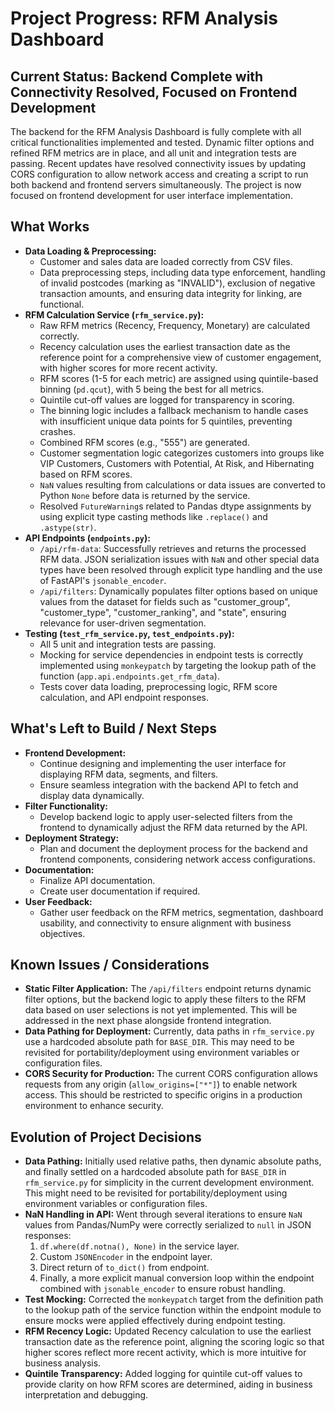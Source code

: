 # Project Progress: RFM Analysis Dashboard

## Current Status: Backend Complete with Connectivity Resolved, Focused on Frontend Development

The backend for the RFM Analysis Dashboard is fully complete with all critical functionalities implemented and tested. Dynamic filter options and refined RFM metrics are in place, and all unit and integration tests are passing. Recent updates have resolved connectivity issues by updating CORS configuration to allow network access and creating a script to run both backend and frontend servers simultaneously. The project is now focused on frontend development for user interface implementation.

## What Works

- **Data Loading & Preprocessing:**
  - Customer and sales data are loaded correctly from CSV files.
  - Data preprocessing steps, including data type enforcement, handling of invalid postcodes (marking as "INVALID"), exclusion of negative transaction amounts, and ensuring data integrity for linking, are functional.
- **RFM Calculation Service (`rfm_service.py`):**
  - Raw RFM metrics (Recency, Frequency, Monetary) are calculated correctly.
  - Recency calculation uses the earliest transaction date as the reference point for a comprehensive view of customer engagement, with higher scores for more recent activity.
  - RFM scores (1-5 for each metric) are assigned using quintile-based binning (`pd.qcut`), with 5 being the best for all metrics.
  - Quintile cut-off values are logged for transparency in scoring.
  - The binning logic includes a fallback mechanism to handle cases with insufficient unique data points for 5 quintiles, preventing crashes.
  - Combined RFM scores (e.g., "555") are generated.
  - Customer segmentation logic categorizes customers into groups like VIP Customers, Customers with Potential, At Risk, and Hibernating based on RFM scores.
  - `NaN` values resulting from calculations or data issues are converted to Python `None` before data is returned by the service.
  - Resolved `FutureWarning`s related to Pandas dtype assignments by using explicit type casting methods like `.replace()` and `.astype(str)`.
- **API Endpoints (`endpoints.py`):**
  - `/api/rfm-data`: Successfully retrieves and returns the processed RFM data. JSON serialization issues with `NaN` and other special data types have been resolved through explicit type handling and the use of FastAPI's `jsonable_encoder`.
  - `/api/filters`: Dynamically populates filter options based on unique values from the dataset for fields such as "customer_group", "customer_type", "customer_ranking", and "state", ensuring relevance for user-driven segmentation.
- **Testing (`test_rfm_service.py`, `test_endpoints.py`):**
  - All 5 unit and integration tests are passing.
  - Mocking for service dependencies in endpoint tests is correctly implemented using `monkeypatch` by targeting the lookup path of the function (`app.api.endpoints.get_rfm_data`).
  - Tests cover data loading, preprocessing logic, RFM score calculation, and API endpoint responses.

## What's Left to Build / Next Steps

- **Frontend Development:**
  - Continue designing and implementing the user interface for displaying RFM data, segments, and filters.
  - Ensure seamless integration with the backend API to fetch and display data dynamically.
- **Filter Functionality:**
  - Develop backend logic to apply user-selected filters from the frontend to dynamically adjust the RFM data returned by the API.
- **Deployment Strategy:**
  - Plan and document the deployment process for the backend and frontend components, considering network access configurations.
- **Documentation:**
  - Finalize API documentation.
  - Create user documentation if required.
- **User Feedback:**
  - Gather user feedback on the RFM metrics, segmentation, dashboard usability, and connectivity to ensure alignment with business objectives.

## Known Issues / Considerations

- **Static Filter Application:** The `/api/filters` endpoint returns dynamic filter options, but the backend logic to apply these filters to the RFM data based on user selections is not yet implemented. This will be addressed in the next phase alongside frontend integration.
- **Data Pathing for Deployment:** Currently, data paths in `rfm_service.py` use a hardcoded absolute path for `BASE_DIR`. This may need to be revisited for portability/deployment using environment variables or configuration files.
- **CORS Security for Production:** The current CORS configuration allows requests from any origin (`allow_origins=["*"]`) to enable network access. This should be restricted to specific origins in a production environment to enhance security.

## Evolution of Project Decisions

- **Data Pathing:** Initially used relative paths, then dynamic absolute paths, and finally settled on a hardcoded absolute path for `BASE_DIR` in `rfm_service.py` for simplicity in the current development environment. This might need to be revisited for portability/deployment using environment variables or configuration files.
- **NaN Handling in API:** Went through several iterations to ensure `NaN` values from Pandas/NumPy were correctly serialized to `null` in JSON responses:
  1. `df.where(df.notna(), None)` in the service layer.
  2. Custom `JSONEncoder` in the endpoint layer.
  3. Direct return of `to_dict()` from endpoint.
  4. Finally, a more explicit manual conversion loop within the endpoint combined with `jsonable_encoder` to ensure robust handling.
- **Test Mocking:** Corrected the `monkeypatch` target from the definition path to the lookup path of the service function within the endpoint module to ensure mocks were applied effectively during endpoint testing.
- **RFM Recency Logic:** Updated Recency calculation to use the earliest transaction date as the reference point, aligning the scoring logic so that higher scores reflect more recent activity, which is more intuitive for business analysis.
- **Quintile Transparency:** Added logging for quintile cut-off values to provide clarity on how RFM scores are determined, aiding in business interpretation and debugging.
